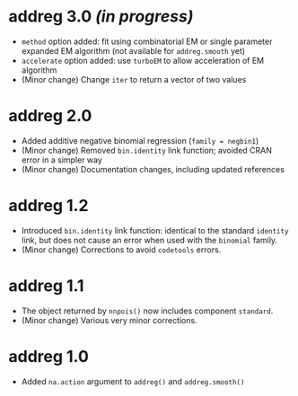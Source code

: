 # addreg 3.0 _(in progress)_
* `method` option added: fit using combinatorial EM or single parameter expanded EM algorithm (not available for `addreg.smooth` yet)
* `accelerate` option added: use `turboEM` to allow acceleration of EM algorithm
* (Minor change) Change `iter` to return a vector of two values

# addreg 2.0
* Added additive negative binomial regression (`family = negbin1`)
* (Minor change) Removed `bin.identity` link function; avoided CRAN error in a simpler way
* (Minor change) Documentation changes, including updated references

# addreg 1.2
* Introduced `bin.identity` link function: identical to the standard `identity` link, but does not cause an error when used with the `binomial` family.
* (Minor change) Corrections to avoid `codetools` errors.

# addreg 1.1
* The object returned by `nnpois()` now includes component `standard`.
* (Minor change) Various very minor corrections.

# addreg 1.0
* Added `na.action` argument to `addreg()` and `addreg.smooth()`